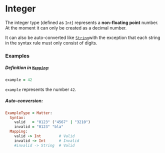 # Integer

The integer type \(defined as `Int`\) represents a **non-floating point** number. At the moment it can only be created as a decimal number.

It can also be auto-converted like [`String`](/mapping/available-types.md)with the exception that each string in the syntax rule must only consist of digits.

### Examples

##### **Definition in **[`Mapping`](/mapping.md)**:**

```ruby
example = 42
```

`example` represents the number `42`.

##### **Auto-conversion:**

```ruby
ExampleType < Matter:
  Syntax:
    valid   = "0123" ("4567" | "3210")
    invalid = "0123" "bla"
  Mapping:
    valid -> Int        # Valid
    invalid -> Int      # Invalid
    #invalid -> String  # Valid
```



